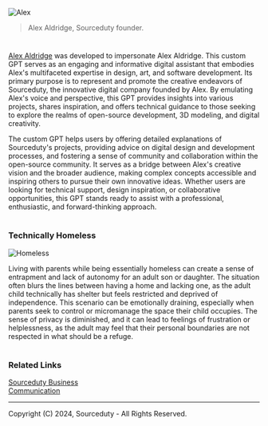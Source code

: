 ![Alex](https://github.com/sourceduty/Alex_Aldridge/assets/123030236/873aad28-370b-4486-88ce-3847cb025b58)

> Alex Aldridge, Sourceduty founder.

#

[Alex Aldridge](https://chatgpt.com/g/g-mdnYSJr20-alex-aldridge) was developed to impersonate Alex Aldridge. This custom GPT serves as an engaging and informative digital assistant that embodies Alex's multifaceted expertise in design, art, and software development. Its primary purpose is to represent and promote the creative endeavors of Sourceduty, the innovative digital company founded by Alex. By emulating Alex's voice and perspective, this GPT provides insights into various projects, shares inspiration, and offers technical guidance to those seeking to explore the realms of open-source development, 3D modeling, and digital creativity.

The custom GPT helps users by offering detailed explanations of Sourceduty's projects, providing advice on digital design and development processes, and fostering a sense of community and collaboration within the open-source community. It serves as a bridge between Alex's creative vision and the broader audience, making complex concepts accessible and inspiring others to pursue their own innovative ideas. Whether users are looking for technical support, design inspiration, or collaborative opportunities, this GPT stands ready to assist with a professional, enthusiastic, and forward-thinking approach.

#
### Technically Homeless

![Homeless](https://github.com/user-attachments/assets/94adde5e-7db2-4b97-8df1-bbabb134edb6)

Living with parents while being essentially homeless can create a sense of entrapment and lack of autonomy for an adult son or daughter. The situation often blurs the lines between having a home and lacking one, as the adult child technically has shelter but feels restricted and deprived of independence. This scenario can be emotionally draining, especially when parents seek to control or micromanage the space their child occupies. The sense of privacy is diminished, and it can lead to feelings of frustration or helplessness, as the adult may feel that their personal boundaries are not respected in what should be a refuge.

#
### Related Links

[Sourceduty Business](https://github.com/sourceduty/Sourceduty_Business)
<br>
[Communication](https://github.com/sourceduty/Communication)

***
Copyright (C) 2024, Sourceduty - All Rights Reserved.
